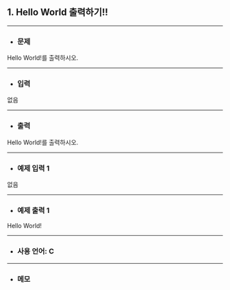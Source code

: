 ## 1. Hello World 출력하기!!

---

- ### 문제

Hello World!를 출력하시오.

---


- ### 입력

없음

---

- ### 출력

Hello World!를 출력하시오.

---
 
- ### 예제 입력 1 

없음

---

- ### 예제 출력 1 

Hello World!

---

- ### 사용 언어: C

---

- ### 메모



